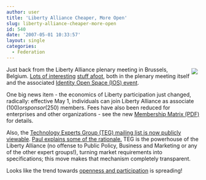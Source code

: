 ```yaml
---
author: user
title: 'Liberty Alliance Cheaper, More Open'
slug: liberty-alliance-cheaper-more-open
id: 540
date: '2007-05-01 10:33:57'
layout: single
categories:
  - Federation
---
```


[<span style="margin: 5px; float: right;">![](http://projectliberty.org/design/liberty/images/libertylogo.jpg)</span>](http://projectliberty.org/)

Just back from the Liberty Alliance plenary meeting in Brussels, Belgium. [Lots of interesting](http://wiki.projectliberty.org/index.php/Concordia) [stuff afoot](http://connectid.blogspot.com/2007/04/openid-bootstrap-to-id-wsf.html), both in the plenary meeting itself and the associated [Identity Open Space (IOS) event](http://ios.windley.com/wiki/IOSBrussels).

One big news item - the economics of Liberty participation just changed, radically: effective May 1, individuals can join Liberty Alliance as associate ($100) or sponsor ($250) members. Fees have also been reduced for enterprises and other organizations - see the new [Membership Matrix (PDF)](http://projectliberty.org/index.php/liberty/content/download/3228/21552/file/Membership%20Matrix%20as%20of%201%20May%202007.pdf) for details.

Also, the [Technology Experts Group (TEG) mailing list is now publicly viewable](http://lists.projectliberty.org/pipermail/Publicly_viewable_members-only_lists/technology/). [Paul explains some of the rationale.](http://connectid.blogspot.com/2007/05/liberty-alliance-technology-list.html) TEG is the powerhouse of the Liberty Alliance (no offense to Public Policy, Business and Marketing or any of the other expert groups!), turning market requirements into specifications; this move makes that mechanism completely transparent.

Looks like the trend towards [openness and participation](http://www.sun.com/software/opensource/) is spreading!